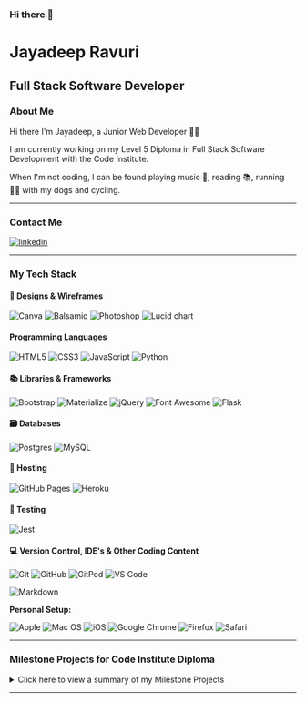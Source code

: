 ### Hi there 👋

<!--

Here are some ideas to get you started:
- 🔭 I’m currently working on ...
- 🌱 I’m currently learning ...
- 👯 I’m looking to collaborate on ...
- 🤔 I’m looking for help with ...
- 💬 Ask me about ...
- 📫 How to reach me: ...
- 😄 Pronouns: ...
- ⚡ Fun fact: ...
-->


# Jayadeep Ravuri
## Full Stack Software Developer

### About Me

Hi there I'm Jayadeep, a Junior Web Developer 👋🏻

I am currently working on my Level 5 Diploma in Full Stack Software Development with the Code Institute.

When I'm not coding, I can be found playing music 🎸, reading 📚, running 🏃‍♂️ with my dogs and cycling.


- - -


### Contact Me

[<img src='https://img.shields.io/badge/LinkedIn-0077B5?style=for-the-badge&logo=linkedin&logoColor=white' alt='linkedin'>](https://www.linkedin.com/in/https://www.linkedin.com/in/jayadeep-ravuri/)



- - -


### My Tech Stack

#### 🎨 Designs & Wireframes

![Canva](https://img.shields.io/badge/Canva-%2300C4CC.svg?&style=for-the-badge&logo=Canva&logoColor=white)
![Balsamiq](https://img.shields.io/badge/Balsamiq%20-%23A60000.svg?&style=for-the-badge&logo=Balsamiq&logoColor=FFFFFF)
![Photoshop](https://img.shields.io/badge/Photoshop-Edit%20Images-green?logo=adobe-photoshop&logoColor=white)
![Lucid chart](https://img.shields.io/badge/Lucidchart-Create%20Diagrams-blue?logo=lucidchart&logoColor=whit)


#### Programming Languages

![HTML5](https://img.shields.io/badge/HTML5-E34F26?style=for-the-badge&logo=html5&logoColor=white)
![CSS3](https://img.shields.io/badge/CSS3-1572B6?style=for-the-badge&logo=css3&logoColor=white)
![JavaScript](https://img.shields.io/badge/JavaScript-323330?style=for-the-badge&logo=javascript&logoColor=F7DF1E)
![Python](https://img.shields.io/badge/python-3670A0?style=for-the-badge&logo=python&logoColor=ffdd54)


#### 📚 Libraries & Frameworks

![Bootstrap](https://img.shields.io/badge/Bootstrap-563D7C?style=for-the-badge&logo=bootstrap&logoColor=white)
![Materialize](https://img.shields.io/badge/Materialize%20-%23EE6E73.svg?&style=for-the-badge&logo=Materialize&logoColor=FFFFFF)
![jQuery](https://img.shields.io/badge/jQuery-0769AD?style=for-the-badge&logo=jquery&logoColor=white)
![Font Awesome](https://img.shields.io/badge/Font%20Awesome%20-%23339AF0.svg?&style=for-the-badge&logo=Font%20Awesome&logoColor=FFFFFF)
![Flask](https://img.shields.io/badge/flask-%23000.svg?style=for-the-badge&logo=flask&logoColor=white)
<!-- ![Django](https://img.shields.io/badge/django-%23092E20.svg?style=for-the-badge&logo=django&logoColor=white) -->


#### 🗃 Databases

![Postgres](https://img.shields.io/badge/postgres-%23316192.svg?style=for-the-badge&logo=postgresql&logoColor=white)
![MySQL](https://img.shields.io/badge/mysql-%2300f.svg?style=for-the-badge&logo=mysql&logoColor=white)


#### 🏡 Hosting

![GitHub Pages](https://img.shields.io/static/v1?style=for-the-badge&message=GitHub+Pages&color=222222&logo=GitHub+Pages&logoColor=FFFFFF&label=)
 ![Heroku](https://img.shields.io/badge/heroku-%23430098.svg?style=for-the-badge&logo=heroku&logoColor=white) 


#### 🧪 Testing

![Jest](https://img.shields.io/badge/-jest-%23C21325?style=for-the-badge&logo=jest&logoColor=white)

#### 💻 Version Control, IDE's & Other Coding Content 

![Git](https://img.shields.io/badge/GIT-E44C30?style=for-the-badge&logo=git&logoColor=white)
![GitHub](https://img.shields.io/badge/GitHub-100000?style=for-the-badge&logo=github&logoColor=white)
![GitPod](https://img.shields.io/badge/Gitpod-000000?style=for-the-badge&logo=gitpod&logoColor=#FFAE33)
![VS Code](https://img.shields.io/badge/Visual_Studio_Code-0078D4?style=for-the-badge&logo=visual%20studio%20code&logoColor=white)


![Markdown](https://img.shields.io/badge/markdown-%23000000.svg?style=for-the-badge&logo=markdown&logoColor=white)

**Personal Setup:** 

![Apple](https://img.shields.io/badge/Apple%20laptop-333333?style=for-the-badge&logo=apple&logoColor=white)
![Mac OS](https://img.shields.io/badge/mac%20os-000000?style=for-the-badge&logo=apple&logoColor=white)
![iOS](https://img.shields.io/badge/iOS-000000?style=for-the-badge&logo=ios&logoColor=white)
![Google Chrome](https://img.shields.io/badge/Google%20Chrome-4285F4?style=for-the-badge&logo=GoogleChrome&logoColor=white)
![Firefox](https://img.shields.io/badge/Firefox_Browser-FF7139?style=for-the-badge&logo=Firefox-Browser&logoColor=white)
![Safari](	https://img.shields.io/badge/Safari-FF1B2D?style=for-the-badge&logo=Safari&logoColor=white)

- - - 


### Milestone Projects for Code Institute Diploma

<!-- **Overall Diploma Grade:** [Distinction](https://www.linkedin.com/in/keracudmore/overlay/education/769538001/multiple-media-viewer/?profileId=ACoAADfAcbgB85Z7ikekUTCZg3iLHHzQUCQYXng&treasuryMediaId=1635520854633) -->

<details>
<summary>Click here to view a summary of my Milestone Projects</summary>

| Milestone No.   | Project | Description | 
| :-----------: | :-----------: | :-----------: | 
| 1 | <p><a href="https://github.com/jayadeepravuri/CHARLOTTE-MAE"><img src="https://github.com/jayadeepravuri/CHARLOTTE-MAE/blob/bb546708c53764b02047459a74669904a38eaa4a/project%20one/assets/images/responsive%20-img.JPG"></a></p><p>Charlotte-Mae</p> | <p>A website created for Charlotte mae's which is a service based business , where, the therapist, charlotte mae provides therapy sessions for people dealing with cycle of trauma, confusing emotions and feelings. Created using HTML & CSS. </p> 
| 2 | <p><a href="https://github.com/jayadeepravuri/project2"><img src="https://github.com/jayadeepravuri/project2/blob/main/images/mockup.JPG"></a></p><p>Your Swedish Quiz</p> | <p>Swedish Quiz is fun interative quiz game. ! Created with HTML, CSS & JavaScript.</p> 
| 3 | <p><a href="https://github.com/jayadeepravuri/Motorman"><img src="https://github.com/jayadeepravuri/Motorman/blob/main/assets/images/title.JPG"></a></p><p>MotorMan</p> | <p>An Python based command line interface game and the player should guess a letter or a word within 6 tries, in order to win the game.Created with HTML, CSS & Python.</p> 
| 4 | <p><a href="https://github.com/jayadeepravuri/agape"><img src="https://github.com/jayadeepravuri/agape/blob/main/documentation/readme%20images/am%20i%20responsive.png"></a></p><p>Agape</p> | <p>The platform was built utilizing Django, boasting comprehensive CRUD operations and an intuitive user interface to facilitate volunteering for agape-related tasks.Created with HTML, CSS, Python, django & Bootstrap.</p> 
</details>

- - -

 
